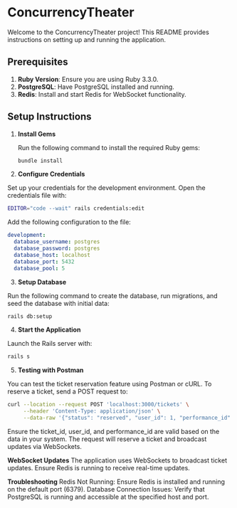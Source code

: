 # ConcurrencyTheater

Welcome to the ConcurrencyTheater project! This README provides instructions on setting up and running the application.

## Prerequisites

1. **Ruby Version**: Ensure you are using Ruby 3.3.0.
2. **PostgreSQL**: Have PostgreSQL installed and running.
3. **Redis**: Install and start Redis for WebSocket functionality.

## Setup Instructions

1. **Install Gems**

   Run the following command to install the required Ruby gems:

   ```bash
   bundle install
   ```
2.  **Configure Credentials**

  Set up your credentials for the development environment. Open the credentials file with:
  ```bash
  EDITOR="code --wait" rails credentials:edit
  ```

  Add the following configuration to the file:
  ```yaml
  development:
    database_username: postgres
    database_password: postgres
    database_host: localhost
    database_port: 5432
    database_pool: 5
  ```

3.  **Setup Database**

  Run the following command to create the database, run migrations, and seed the database with initial data:
   ```bash
   rails db:setup
   ```


4.  **Start the Application**

Launch the Rails server with:
   ```bash
   rails s
   ```


5.  **Testing with Postman**

You can test the ticket reservation feature using Postman or cURL. To reserve a ticket, send a POST request to:
   ```bash
   curl --location --request POST 'localhost:3000/tickets' \
        --header 'Content-Type: application/json' \
        --data-raw '{"status": "reserved", "user_id": 1, "performance_id": 1, "price": 55}'
   ```
Ensure the ticket_id, user_id, and performance_id are valid based on the data in your system. The request will reserve a ticket and broadcast updates via WebSockets.


**WebSocket Updates**
The application uses WebSockets to broadcast ticket updates. Ensure Redis is running to receive real-time updates.

**Troubleshooting**
Redis Not Running: Ensure Redis is installed and running on the default port (6379).
Database Connection Issues: Verify that PostgreSQL is running and accessible at the specified host and port.
